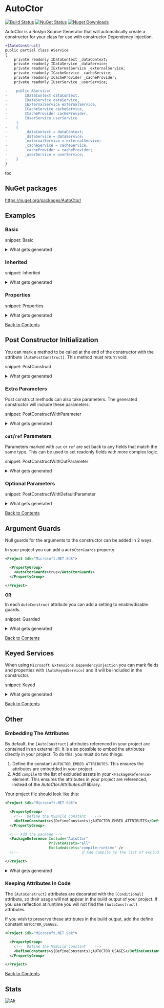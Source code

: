 # AutoCtor

[![Build Status](https://img.shields.io/github/actions/workflow/status/distantcam/autoctor/build.yml)](https://github.com/distantcam/AutoCtor/actions/workflows/build.yml)
[![NuGet Status](https://img.shields.io/nuget/v/AutoCtor.svg)](https://www.nuget.org/packages/AutoCtor/)
[![Nuget Downloads](https://img.shields.io/nuget/dt/autoctor.svg)](https://www.nuget.org/packages/AutoCtor/)


AutoCtor is a Roslyn Source Generator that will automatically create a constructor for your class for use with constructor Dependency Injection.

```diff
+[AutoConstruct]
public partial class AService
{
    private readonly IDataContext _dataContext;
    private readonly IDataService _dataService;
    private readonly IExternalService _externalService;
    private readonly ICacheService _cacheService;
    private readonly ICacheProvider _cacheProvider;
    private readonly IUserService _userService;

-    public AService(
-        IDataContext dataContext,
-        IDataService dataService,
-        IExternalService externalService,
-        ICacheService cacheService,
-        ICacheProvider cacheProvider,
-        IUserService userService
-    )
-    {
-        _dataContext = dataContext;
-        _dataService = dataService;
-        _externalService = externalService;
-        _cacheService = cacheService;
-        _cacheProvider = cacheProvider;
-        _userService = userService;
-    }
}
```

<a id='toc'></a>
toc

## NuGet packages

https://nuget.org/packages/AutoCtor/

## Examples

### Basic

snippet: Basic

<details><summary>What gets generated</summary>

snippet: Basic.ExamplesGeneratedCode#Basic.g.verified.cs

</details>

### Inherited

snippet: Inherited

<details><summary>What gets generated</summary>

snippet: Inherited.ExamplesGeneratedCode#Inherited.g.verified.cs

</details>

### Properties

snippet: Properties

<details><summary>What gets generated</summary>

snippet: Properties.ExamplesGeneratedCode#Properties.g.verified.cs

</details>

<a href='#toc' title='Back to Contents'>Back to Contents</a>
## Post Constructor Initialization

You can mark a method to be called at the end of the constructor with the attribute `[AutoPostConstruct]`. This method must return void.

snippet: PostConstruct

<details><summary>What gets generated</summary>

snippet: PostConstruct.ExamplesGeneratedCode#PostConstruct.g.verified.cs

</details>

### Extra Parameters

Post construct methods can also take parameters. The generated constructor will include these parameters.

snippet: PostConstructWithParameter

<details><summary>What gets generated</summary>

snippet: PostConstructWithParameter.ExamplesGeneratedCode#PostConstructWithParameter.g.verified.cs

</details>

### `out`/`ref` Parameters

Parameters marked with `out` or `ref` are set back to any fields that match the same type. This can be used to set readonly fields with more complex logic.

snippet: PostConstructWithOutParameter

<details><summary>What gets generated</summary>

snippet: PostConstructWithOutParameter.ExamplesGeneratedCode#PostConstructWithOutParameter.g.verified.cs

</details>

### Optional Parameters

snippet: PostConstructWithDefaultParameter

<details><summary>What gets generated</summary>

snippet: PostConstructWithDefaultParameter.ExamplesGeneratedCode#PostConstructWithDefaultParameter.g.verified.cs

</details>

<a href='#toc' title='Back to Contents'>Back to Contents</a>
## Argument Guards

Null guards for the arguments to the constructor can be added in 2 ways.

In your project you can add a `AutoCtorGuards` property.

```xml
<Project Sdk="Microsoft.NET.Sdk">

  <PropertyGroup>
    <AutoCtorGuards>true</AutoCtorGuards>
  </PropertyGroup>

</Project>
```

**OR**

In each `AutoConstruct` attribute you can add a setting to enable/disable guards.

snippet: Guarded

<details><summary>What gets generated</summary>

snippet: Guarded.ExamplesGeneratedCode#Guarded.g.verified.cs

</details>

<a href='#toc' title='Back to Contents'>Back to Contents</a>
## Keyed Services

When using `Microsoft.Extensions.DependencyInjection` you can mark fields and properties with `[AutoKeyedService]` and it will be included in the constructor.

snippet: Keyed

<details><summary>What gets generated</summary>

snippet: Keyed.ExamplesGeneratedCode#Keyed.g.verified.cs

</details>

<a href='#toc' title='Back to Contents'>Back to Contents</a>
## Other

### Embedding The Attributes

By default, the `[AutoConstruct]` attributes referenced in your project are contained in an external dll. It is also possible to embed the attributes directly in your project. To do this, you must do two things:

1. Define the constant `AUTOCTOR_EMBED_ATTRIBUTES`. This ensures the attributes are embedded in your project.
2. Add `compile` to the list of excluded assets in your `<PackageReference>` element. This ensures the attributes in your project are referenced, instead of the _AutoCtor.Attributes.dll_ library.

Your project file should look like this:

```xml
<Project Sdk="Microsoft.NET.Sdk">

  <PropertyGroup>
    <!--  Define the MSBuild constant    -->
    <DefineConstants>$(DefineConstants);AUTOCTOR_EMBED_ATTRIBUTES</DefineConstants>
  </PropertyGroup>

  <!-- Add the package -->
  <PackageReference Include="AutoCtor"
                    PrivateAssets="all"
                    ExcludeAssets="compile;runtime" />
  <!--                             ☝ Add compile to the list of excluded assets. -->

</Project>
```

<details><summary>What gets generated</summary>

snippet: GeneratedAttributeTests.AttributeGeneratedCode#AutoConstructAttribute.g.verified.cs

</details>

### Keeping Attributes In Code

The `[AutoConstruct]` attributes are decorated with the `[Conditional]` attribute, so their usage will not appear in the build output of your project. If you use reflection at runtime you will not find the `[AutoConstruct]` attributes.

If you wish to preserve these attributes in the build output, add the define constant `AUTOCTOR_USAGES`.

```xml
<Project Sdk="Microsoft.NET.Sdk">

  <PropertyGroup>
    <!--  Define the MSBuild constant    -->
    <DefineConstants>$(DefineConstants);AUTOCTOR_USAGES</DefineConstants>
  </PropertyGroup>

</Project>
```

<a href='#toc' title='Back to Contents'>Back to Contents</a>
## Stats

![Alt](https://repobeats.axiom.co/api/embed/8d02b2c004a5f958b4365abad3d4d1882dca200f.svg "Repobeats analytics image")
